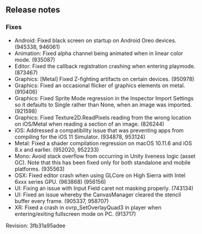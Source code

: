 ## Release notes

### Fixes

-   Android: Fixed black screen on startup on Android Oreo devices. (945338, 946061)
-   Animation: Fixed alpha channel being animated when in linear color mode. (935087)
-   Editor: Fixed the callback registration crashing when entering playmode. (873467)
-   Graphics: \[Metal\] Fixed Z-fighting artifacts on certain devices. (950978)
-   Graphics: Fixed an occasional flicker of graphics elements on metal. (910406)
-   Graphics: Fixed Sprite Mode regression in the Inspector Import Settings so it defaults to Single rather than None, when an image was imported. (921598)
-   Graphics: Fixed Texture2D.ReadPixels reading from the wrong location on iOS/Metal when reading a section of an image. (826244)
-   iOS: Addressed a compatibility issue that was preventing apps from compiling for the iOS 11 Simulator. (934878, 953124)
-   Metal: Fixed a shader compilation regression on macOS 10.11.6 and iOS 8.x and earlier. (952020, 952233)
-   Mono: Avoid stack overflow from occurring in Unity liveness logic (asset GC). Note that this has been fixed only for both standalone and mobile platforms. (935563)
-   OSX: Fixed editor crash when using GLCore on High Sierra with Intel 6xxx series GPU. (963868) (956156)
-   UI: Fixing an issue with Input Field caret not masking properly. (743134)
-   UI: Fixed an issue whereby the CanvasManager cleared the stencil buffer every frame. (905337, 958707)
-   XR: Fixed a crash in ovrp_SetOverlayQuad3 in player when entering/exiting fullscreen mode on PC. (913717)

Revision: 3fb31a95adee

